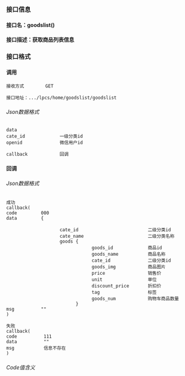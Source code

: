 ### 接口信息
#### 接口名：goodslist()
#### 接口描述：获取商品列表信息

### 接口格式

#### 调用

```
接收方式        GET
```

```
接口地址：.../lpcs/home/goodslist/goodslist
```

###### Json数据格式
```
data
cate_id             一级分类id
openid              微信用户id

callback            回调
```

#### 回调
###### Json数据格式

```
成功
callback(
code         000
data         {
                    
                    cate_id                          二级分类id
                    cate_name                        二级分类名称
                    goods {
                                goods_id             商品id
                                goods_name           商品名称
                                cate_id              二级分类id
                                goods_img            商品图片
                                price                销售价
                                unit                 单位
                                discount_price       折扣价
                                tag                  标签  
                                goods_num            购物车商品数量
                          }
msg          ""
)
```

```
失败
callback(
code          111
data          ""
msg           信息不存在
)
```

###### Code值含义

```
```